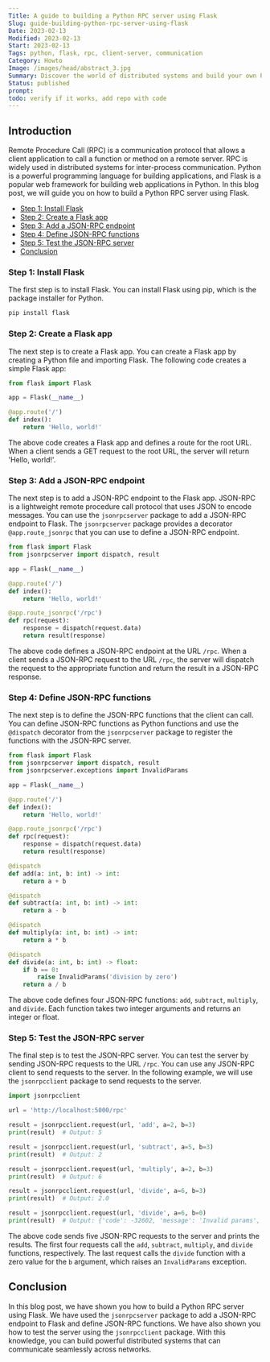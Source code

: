 ```yaml
---
Title: A guide to building a Python RPC server using Flask
Slug: guide-building-python-rpc-server-using-flask
Date: 2023-02-13
Modified: 2023-02-13
Start: 2023-02-13
Tags: python, flask, rpc, client-server, communication
Category: Howto
Image: /images/head/abstract_3.jpg
Summary: Discover the world of distributed systems and build your own Python RPC server using Flask. Harness the power of remote procedure calls today!
Status: published
prompt:
todo: verify if it works, add repo with code
---
```


## Introduction

Remote Procedure Call (RPC) is a communication protocol that allows a client application to call a function or method on a remote server. RPC is widely used in distributed systems for inter-process communication. Python is a powerful programming language for building applications, and Flask is a popular web framework for building web applications in Python. In this blog post, we will guide you on how to build a Python RPC server using Flask.

<!-- MarkdownTOC levels="2,3" autolink="true" autoanchor="true" -->

- [Step 1: Install Flask](#step-1-install-flask)
- [Step 2: Create a Flask app](#step-2-create-a-flask-app)
- [Step 3: Add a JSON-RPC endpoint](#step-3-add-a-json-rpc-endpoint)
- [Step 4: Define JSON-RPC functions](#step-4-define-json-rpc-functions)
- [Step 5: Test the JSON-RPC server](#step-5-test-the-json-rpc-server)
- [Conclusion](#conclusion)

<!-- /MarkdownTOC -->

<a id="step-1-install-flask"></a>
### Step 1: Install Flask

The first step is to install Flask. You can install Flask using pip, which is the package installer for Python.

```sh
pip install flask
```

<a id="step-2-create-a-flask-app"></a>
### Step 2: Create a Flask app

The next step is to create a Flask app. You can create a Flask app by creating a Python file and importing Flask. The following code creates a simple Flask app:

```python
from flask import Flask

app = Flask(__name__)

@app.route('/')
def index():
    return 'Hello, world!'

```

The above code creates a Flask app and defines a route for the root URL. When a client sends a GET request to the root URL, the server will return 'Hello, world!'.

<a id="step-3-add-a-json-rpc-endpoint"></a>
### Step 3: Add a JSON-RPC endpoint

The next step is to add a JSON-RPC endpoint to the Flask app. JSON-RPC is a lightweight remote procedure call protocol that uses JSON to encode messages. You can use the `jsonrpcserver` package to add a JSON-RPC endpoint to Flask. The `jsonrpcserver` package provides a decorator `@app.route_jsonrpc` that you can use to define a JSON-RPC endpoint.

```python
from flask import Flask
from jsonrpcserver import dispatch, result

app = Flask(__name__)

@app.route('/')
def index():
    return 'Hello, world!'

@app.route_jsonrpc('/rpc')
def rpc(request):
    response = dispatch(request.data)
    return result(response)

```


The above code defines a JSON-RPC endpoint at the URL `/rpc`. When a client sends a JSON-RPC request to the URL `/rpc`, the server will dispatch the request to the appropriate function and return the result in a JSON-RPC response.

<a id="step-4-define-json-rpc-functions"></a>
### Step 4: Define JSON-RPC functions

The next step is to define the JSON-RPC functions that the client can call. You can define JSON-RPC functions as Python functions and use the `@dispatch` decorator from the `jsonrpcserver` package to register the functions with the JSON-RPC server.

```python
from flask import Flask
from jsonrpcserver import dispatch, result
from jsonrpcserver.exceptions import InvalidParams

app = Flask(__name__)

@app.route('/')
def index():
    return 'Hello, world!'

@app.route_jsonrpc('/rpc')
def rpc(request):
    response = dispatch(request.data)
    return result(response)

@dispatch
def add(a: int, b: int) -> int:
    return a + b

@dispatch
def subtract(a: int, b: int) -> int:
    return a - b

@dispatch
def multiply(a: int, b: int) -> int:
    return a * b

@dispatch
def divide(a: int, b: int) -> float:
    if b == 0:
        raise InvalidParams('division by zero')
    return a / b

```

The above code defines four JSON-RPC functions: `add`, `subtract`, `multiply`, and `divide`. Each function takes two integer arguments and returns an integer or float.

<a id="step-5-test-the-json-rpc-server"></a>
### Step 5: Test the JSON-RPC server

The final step is to test the JSON-RPC server. You can test the server by sending JSON-RPC requests to the URL `/rpc`. You can use any JSON-RPC client to send requests to the server. In the following example, we will use the `jsonrpcclient` package to send requests to the server.

```python
import jsonrpcclient

url = 'http://localhost:5000/rpc'

result = jsonrpcclient.request(url, 'add', a=2, b=3)
print(result)  # Output: 5

result = jsonrpcclient.request(url, 'subtract', a=5, b=3)
print(result)  # Output: 2

result = jsonrpcclient.request(url, 'multiply', a=2, b=3)
print(result)  # Output: 6

result = jsonrpcclient.request(url, 'divide', a=6, b=3)
print(result)  # Output: 2.0

result = jsonrpcclient.request(url, 'divide', a=6, b=0)
print(result)  # Output: {'code': -32602, 'message': 'Invalid params', 'data': 'division by zero'}

```

The above code sends five JSON-RPC requests to the server and prints the results. The first four requests call the `add`, `subtract`, `multiply`, and `divide` functions, respectively. The last request calls the `divide` function with a zero value for the `b` argument, which raises an `InvalidParams` exception.

<a id="conclusion"></a>
## Conclusion

In this blog post, we have shown you how to build a Python RPC server using Flask. We have used the `jsonrpcserver` package to add a JSON-RPC endpoint to Flask and define JSON-RPC functions. We have also shown you how to test the server using the `jsonrpcclient` package. With this knowledge, you can build powerful distributed systems that can communicate seamlessly across networks.